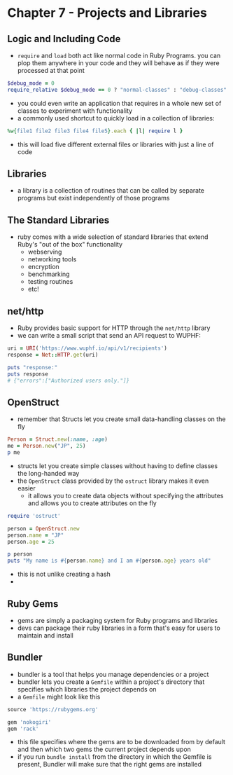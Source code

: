# Chapter 7 - Projects and Libraries
## Logic and Including Code

* `require` and `load` both act like normal code in Ruby Programs. you can plop them anywhere in your code and they will behave as if they were processed at that point

```ruby
$debug_mode = 0
require_relative $debug_mode == 0 ? "normal-classes" : "debug-classes"
```
* you could even write an application that requires in a whole new set of classes to experiment with functionality
* a commonly used shortcut to quickly load in a collection of libraries:

```ruby
%w{file1 file2 file3 file4 file5}.each { |l| require l }
```

* this will load five different external files or libraries with just a line of code

## Libraries
* a library is a collection of routines that can be called by separate programs but exist independently of those programs

## The Standard Libraries
* ruby comes with a wide selection of standard libraries that extend Ruby's "out of the box" functionality
  - webserving
  - networking tools
  - encryption
  - benchmarking
  - testing routines
  - etc!

## net/http
* Ruby provides basic support for HTTP through the `net/http` library
* we can write a small script that send an API request to WUPHF:

```ruby
uri = URI('https://www.wuphf.io/api/v1/recipients')
response = Net::HTTP.get(uri)

puts "response:"
puts response
# {"errors":["Authorized users only."]}
```

## OpenStruct
* remember that Structs let you create small data-handling classes on the fly

```ruby
Person = Struct.new(:name, :age)
me = Person.new("JP", 25)
p me
```

* structs let you create simple classes without having to define classes the long-handed way
* the `OpenStruct` class provided by the `ostruct` library makes it even easier
  - it allows you to create data objects without specifying the attributes and allows you to create attributes on the fly

```ruby
require 'ostruct'

person = OpenStruct.new
person.name = "JP"
person.age = 25

p person
puts "My name is #{person.name} and I am #{person.age} years old"
```

* this is not unlike creating a hash
*

## Ruby Gems
* gems are simply a packaging system for Ruby programs and libraries
* devs can package their ruby libraries in a form that's easy for users to maintain and install

## Bundler
* bundler is a tool that helps you manage dependencies or a project
* bundler lets you create a `Gemfile` within a project's directory that specifies which libraries the project depends on
* a `Gemfile` might look like this

```ruby
source 'https://rubygems.org'

gem 'nokogiri'
gem 'rack'
```

* this file specifies where the gems are to be downloaded from by default and then which two gems the current project depends upon
* if you run `bundle install` from the directory in which the Gemfile is present, Bundler will make sure that the right gems are installed

